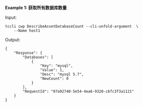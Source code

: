 **Example 1: 获取所有数据库数量**



Input: 

```
tccli cwp DescribeAssetDatabaseCount --cli-unfold-argument  \
    --Name host1
```

Output: 
```
{
    "Response": {
        "Databases": [
            {
                "Key": "mysql",
                "Value": 1,
                "Desc": "mysql 5.7",
                "NewCount": 0
            }
        ],
        "RequestId": "07a92740-5e54-4ea6-9320-c6fc3f3a1121"
    }
}
```

